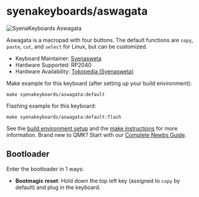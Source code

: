 # syenakeyboards/aswagata

![SyenaKeyboards Aswagata](https://i.imgur.com/YIcg9Cg.jpg)

Aswagata is a macropad with four buttons. The default functions are `copy`, `paste`, `cut`, and `select` for Linux, but can be customized.

* Keyboard Maintainer: [Syenasweta](https://github.com/syenasweta)
* Hardware Supported: RP2040
* Hardware Availability: [Tokopedia (Syenasweta)](https://tokopedia.link/iG6UfrrHvDb)

Make example for this keyboard (after setting up your build environment):

    make syenakeyboards/aswagata:default

Flashing example for this keyboard:

    make syenakeyboards/aswagata:default:flash

See the [build environment setup](https://docs.qmk.fm/#/getting_started_build_tools) and the [make instructions](https://docs.qmk.fm/#/getting_started_make_guide) for more information. Brand new to QMK? Start with our [Complete Newbs Guide](https://docs.qmk.fm/#/newbs).

## Bootloader

Enter the bootloader in 1 ways:

* **Bootmagic reset**: Hold down the top left key (assigned to `copy` by default) and plug in the keyboard.
